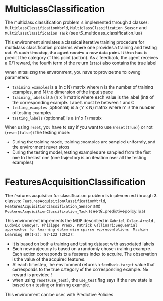 # MulticlassClassification


The multiclass classification problem is implemented through 3 classes: `MulticlassClassificationWorld`, `MulticlassClassification_Sensor` and `MulticlassClassification_Task` (see t6_multiclass_classification.lua)

This environment simulates a classical iterative training procedure for multiclass classification problems where one provides a training and testing set. At each timestep, the agent receive a new data point. It then has to predict the category of this point (action). As a feedback, the agent receives a 0/1 reward, the fourth term of the return (`step`) also contains the true label

When initializing the environment, you have to provide the following parameters:
* `training_examples` is a (n x N) matrix where n is the number of training examples, and N the dimension of the input space
* `training_labels` is a (n x 1) matrix where each value is the label (int) of the corresponding example. Labels must be between 1 and C
* `testing_examples` (optionnal) is a (n' x N) matrix where n' is the number of testing examples
* `testing_labels` (optionnal) is a (n' x 1) matrix

When using `reset`, you have to say if you want to use (`reset(true)`) or not (`reset(false)`) the testing mode: 
* During the training mode, training examples are sampled uniformly, and the environment never stops
* During the testing model, testing examples are sampled from the first one to the last one (one trajectory is an iteration over all the testing examples)

# FeaturesAcquisitionClassification

The features acquistion for classification problem is implemented through 3 classes: `FeaturesAcquisitionClassificationWorld`, `FeaturesAcquisitionClassification_Sensor` and `FeaturesAcquisitionClassification_Task` (see t8_predictivepolicy.lua)

This environment implements the MDP described in `Gabriel Dulac-Arnold, Ludovic Denoyer, Philippe Preux, Patrick Gallinari:Sequential approaches for learning datum-wise sparse representations. Machine Learning 89(1-2): 87-122 (2012)`:
* It is based on both a training and testing dataset with associated labels
* Each new trajectory is based on a randomly chosen training example. Each action corresponds to a features index to acquire. The observation is the value of the acquired features. 
* At each timestep, the environment returns a `feedback.target` value that corresponds to the true category of the corresponding example. No reward is provided!!
* when using `reset(use_test)`, the `use_test` flag says if the new state is based on a testing or training example. 

This environment can be used with Predictive Policies



